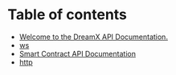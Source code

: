 # Table of contents

* [Welcome to the DreamX API Documentation.](README.md)
* [ws](ws.md)
* [Smart Contract API Documentation](contract.md)
* [http](http.md)

